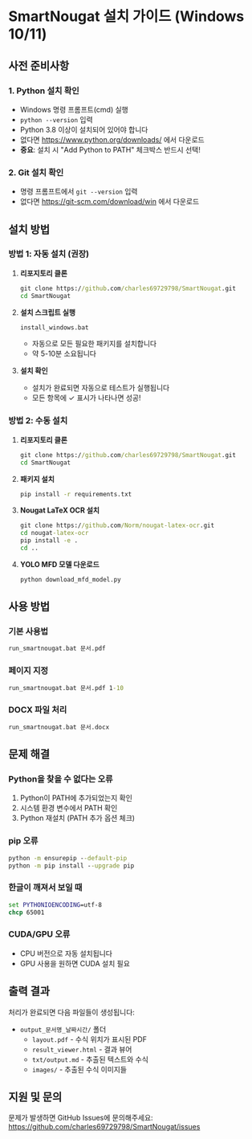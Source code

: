 # SmartNougat 설치 가이드 (Windows 10/11)

## 사전 준비사항

### 1. Python 설치 확인
- Windows 명령 프롬프트(cmd) 실행
- `python --version` 입력
- Python 3.8 이상이 설치되어 있어야 합니다
- 없다면 https://www.python.org/downloads/ 에서 다운로드
- **중요**: 설치 시 "Add Python to PATH" 체크박스 반드시 선택!

### 2. Git 설치 확인
- 명령 프롬프트에서 `git --version` 입력
- 없다면 https://git-scm.com/download/win 에서 다운로드

## 설치 방법

### 방법 1: 자동 설치 (권장)

1. **리포지토리 클론**
   ```cmd
   git clone https://github.com/charles69729798/SmartNougat.git
   cd SmartNougat
   ```

2. **설치 스크립트 실행**
   ```cmd
   install_windows.bat
   ```
   - 자동으로 모든 필요한 패키지를 설치합니다
   - 약 5-10분 소요됩니다

3. **설치 확인**
   - 설치가 완료되면 자동으로 테스트가 실행됩니다
   - 모든 항목에 ✓ 표시가 나타나면 성공!

### 방법 2: 수동 설치

1. **리포지토리 클론**
   ```cmd
   git clone https://github.com/charles69729798/SmartNougat.git
   cd SmartNougat
   ```

2. **패키지 설치**
   ```cmd
   pip install -r requirements.txt
   ```

3. **Nougat LaTeX OCR 설치**
   ```cmd
   git clone https://github.com/Norm/nougat-latex-ocr.git
   cd nougat-latex-ocr
   pip install -e .
   cd ..
   ```

4. **YOLO MFD 모델 다운로드**
   ```cmd
   python download_mfd_model.py
   ```

## 사용 방법

### 기본 사용법
```cmd
run_smartnougat.bat 문서.pdf
```

### 페이지 지정
```cmd
run_smartnougat.bat 문서.pdf 1-10
```

### DOCX 파일 처리
```cmd
run_smartnougat.bat 문서.docx
```

## 문제 해결

### Python을 찾을 수 없다는 오류
1. Python이 PATH에 추가되었는지 확인
2. 시스템 환경 변수에서 PATH 확인
3. Python 재설치 (PATH 추가 옵션 체크)

### pip 오류
```cmd
python -m ensurepip --default-pip
python -m pip install --upgrade pip
```

### 한글이 깨져서 보일 때
```cmd
set PYTHONIOENCODING=utf-8
chcp 65001
```

### CUDA/GPU 오류
- CPU 버전으로 자동 설치됩니다
- GPU 사용을 원하면 CUDA 설치 필요

## 출력 결과

처리가 완료되면 다음 파일들이 생성됩니다:
- `output_문서명_날짜시간/` 폴더
  - `layout.pdf` - 수식 위치가 표시된 PDF
  - `result_viewer.html` - 결과 뷰어
  - `txt/output.md` - 추출된 텍스트와 수식
  - `images/` - 추출된 수식 이미지들

## 지원 및 문의

문제가 발생하면 GitHub Issues에 문의해주세요:
https://github.com/charles69729798/SmartNougat/issues